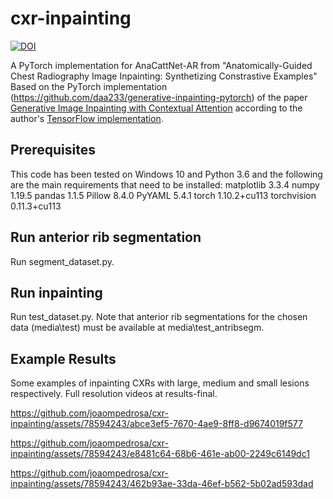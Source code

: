 # cxr-inpainting
[![DOI](https://zenodo.org/badge/716007637.svg)](https://zenodo.org/doi/10.5281/zenodo.10082584)

A PyTorch implementation for AnaCattNet-AR from "Anatomically-Guided Chest Radiography Image Inpainting: Synthetizing Constrastive Examples"
Based on the PyTorch implementation (https://github.com/daa233/generative-inpainting-pytorch) of the paper [Generative Image Inpainting with Contextual Attention](https://arxiv.org/abs/1801.07892) according to the author's [TensorFlow implementation](https://github.com/JiahuiYu/generative_inpainting).

## Prerequisites
This code has been tested on Windows 10 and Python 3.6 and the following are the main requirements that need to be installed:
matplotlib          3.3.4
numpy               1.19.5
pandas              1.1.5
Pillow              8.4.0
PyYAML              5.4.1
torch               1.10.2+cu113
torchvision         0.11.3+cu113

## Run anterior rib segmentation
Run segment_dataset.py.

## Run inpainting
Run test_dataset.py. Note that anterior rib segmentations for the chosen data (media\\test) must be available at media\\test_antribsegm.

## Example Results
Some examples of inpainting CXRs with large, medium and small lesions respectively. Full resolution videos at results-final.

https://github.com/joaompedrosa/cxr-inpainting/assets/78594243/abce3ef5-7670-4ae9-8ff8-d9674019f577



https://github.com/joaompedrosa/cxr-inpainting/assets/78594243/e8481c64-68b6-461e-ab00-2249c6149dc1





https://github.com/joaompedrosa/cxr-inpainting/assets/78594243/462b93ae-33da-46ef-b562-5b02ad593dad

